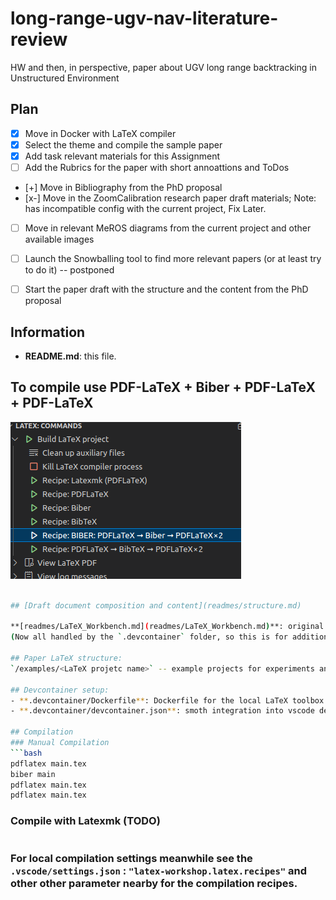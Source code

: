 # long-range-ugv-nav-literature-review

HW and then, in perspective, paper about UGV long range backtracking in Unstructured Environment

## Plan

- [x] Move in Docker with LaTeX compiler
- [X] Select the theme and compile the sample paper
- [x] Add task relevant materials for this Assignment
- [ ] Add the Rubrics for the paper with short annoattions and ToDos
- [+] Move in Bibliography from the PhD proposal
- [x-] Move in the ZoomCalibration research paper draft materials; Note: has incompatible config with the current project, Fix Later.
- [ ] Move in relevant MeROS diagrams from the current project and other available images
- [ ] Launch the Snowballing tool to find more relevant papers (or at least try to do it) -- postponed
- [ ] Start the paper draft with the structure and the content from the PhD proposal


## Information

- **README.md**: this file.

## To compile use PDF-LaTeX + Biber + PDF-LaTeX + PDF-LaTeX
![Current compilation interface](image.png)

```bash

## [Draft document composition and content](readmes/structure.md)

**[readmes/LaTeX_Workbench.md](readmes/LaTeX_Workbench.md)**: original guide on VSCode-based local LaTeX workbench.
(Now all handled by the `.devcontainer` folder, so this is for additional info only.)

## Paper LaTeX structure:
`/examples/<LaTeX projetc name>` -- example projects for experiments and testing.

## Devcontainer setup:
- **.devcontainer/Dockerfile**: Dockerfile for the local LaTeX toolbox.
- **.devcontainer/devcontainer.json**: smoth integration into vscode devcontainer.

## Compilation
### Manual Compilation
```bash
pdflatex main.tex
biber main
pdflatex main.tex
pdflatex main.tex
```

### Compile with Latexmk (TODO)
```bash
```
### For local compilation settings meanwhile see the `.vscode/settings.json` : `"latex-workshop.latex.recipes"` and other other parameter nearby for the compilation recipes.

